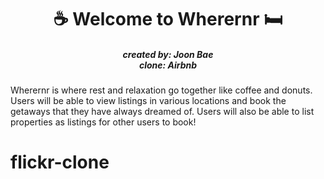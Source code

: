 <h1 align= "center" dir="auto">
  ☕ Welcome to Wherernr 🛏️
</h1>
<h5 align= "center" dir="auto">
  created by: Joon Bae
  <br>clone: Airbnb</br>
</h5>

Wherernr is where rest and relaxation go together like coffee and donuts. Users will be able to view listings in various locations and book the getaways that they have always dreamed of. Users will also be able to list properties as listings for other users to book!

# flickr-clone
